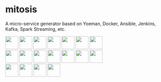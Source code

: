 # mitosis
A micro-service generator based on Yoeman, Docker, Ansible, Jenkins, Kafka, Spark Streaming, etc.

<img src="https://avatars2.githubusercontent.com/u/1714870?v=3&s=200" height="40" />
<img src="https://upload.wikimedia.org/wikipedia/fr/thumb/4/4b/Ansible_logo.png/120px-Ansible_logo.png" height="40" />
<img src="https://www.docker.com/sites/default/files/moby.svg" height="40" />
<img src="https://jenkins.io/images/226px-Jenkins_logo.svg.png" height="40" />
<img src="http://18pct.com/blog/assets/img/consul.png" height="40" />
<img src="https://www.vagrantup.com/assets/images/logo-header-53d0bd25.png" height="40"/>
<img src="https://upload.wikimedia.org/wikipedia/commons/thumb/c/c5/Nginx_logo.svg/2000px-Nginx_logo.svg.png" height="40"/>
<br/>
<img src="http://airisdata.com/wp-content/uploads/2016/01/kafka-logo-600x390.jpg" height="40"/>
<img src="http://spark.apache.org/images/spark-logo-trademark.png" height="40"/>
<img src="https://upload.wikimedia.org/wikipedia/commons/thumb/7/7b/Tomcat-logo.svg/2000px-Tomcat-logo.svg.png" height="40"/>
<img src="https://nodeblog.files.wordpress.com/2011/07/nodejs.png" height="40"/>
<img src="https://redhatmiddleware.files.wordpress.com/2016/06/microprofile-black.jpg" height="40"/>
<img src="https://webassets.mongodb.com/_com_assets/cms/mongodb-logo-rgb-j6w271g1xn.jpg" height="40"/>
<img src="https://angular.io/resources/images/logos/angular2/angular.svg" height="40"/>
</br>
<img src="http://www.sonarqube.org/wp-content/themes/sonarsource.org/images/sonar.png" height="40"/>
<img src="https://www.jfrog.com/wp-content/uploads/2015/09/Artifactory_HEX1.png" height="40"/>
<img src="https://s3.amazonaws.com/satisfaction-production/s3_images/592380/gradle_logo.gif" height="40"/>
<img src="https://maven.apache.org/images/maven-logo-black-on-white.png" height="40"/>



